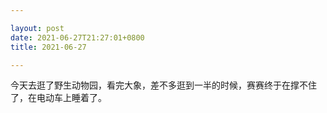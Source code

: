 ```yaml
---

layout: post
date: 2021-06-27T21:27:01+0800
title: 2021-06-27

---
```


今天去逛了野生动物园，看完大象，差不多逛到一半的时候，赛赛终于在撑不住了，在电动车上睡着了。
